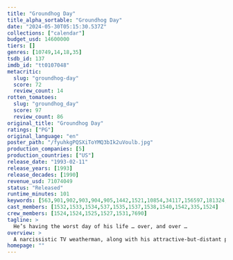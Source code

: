 ```yaml
---
title: "Groundhog Day"
title_alpha_sortable: "Groundhog Day"
date: "2024-05-30T05:15:30.537Z"
collections: ["calendar"]
budget_usd: 14600000
tiers: []
genres: [10749,14,18,35]
tsdb_id: 137
imdb_id: "tt0107048"
metacritic:
  slug: "groundhog-day"
  score: 72
  review_count: 14
rotten_tomatoes:
  slug: "groundhog_day"
  score: 97
  review_count: 86
original_title: "Groundhog Day"
ratings: ["PG"]
original_language: "en"
poster_path: "/fyuhkgPQSXiToYMQ3bIk2uVoulb.jpg"
production_companies: [5]
production_countries: ["US"]
release_date: "1993-02-11"
release_years: [1993]
release_decades: [1990]
revenue_usd: 71074049
status: "Released"
runtime_minutes: 101
keywords: [563,901,902,903,904,905,1442,1521,10854,34117,156597,181324,220046]
cast_members: [1532,1533,1534,537,1535,1537,1538,1540,1542,335,1524]
crew_members: [1524,1524,1525,1527,1531,7690]
tagline: >
  He’s having the worst day of his life … over, and over …
overview: >
  A narcissistic TV weatherman, along with his attractive-but-distant producer, and his mawkish cameraman, is sent to report on Groundhog Day in the small town of Punxsutawney, where he finds himself repeating the same day over and over.
homepage: ""
---
```

